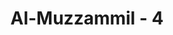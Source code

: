 ---
title: "Al-Muzzammil - 4"
no: 4
arabic_no: ٤
ayah: اَوْ زِدْ عَلَيْهِ وَرَتِّلِ الْقُرْاٰنَ تَرْتِيْلًاۗ
translation: "atau lebih dari (seperdua) itu, dan bacalah Al-Qur'an itu dengan perlahan-lahan."
tafsir: "Dalam ayat ini, Allah memerintahkan Nabi Muhammad supaya membaca Al-Qur'an secara seksama (tartil). Maksudnya ialah membaca Al-Qur'an dengan pelan-pelan, bacaan yang fasih, dan merasakan arti dan maksud dari ayat-ayat yang dibaca itu, sehingga berkesan di hati. Perintah ini dilaksanakan oleh Nabi saw. 'Aisyah meriwayatkan bahwa Rasulullah saw membaca Al-Qur'an dengan tartil, sehingga surah yang dibacanya menjadi lebih lama dari ia membaca biasa.\n\nDalam hubungan ayat ini, al-Bukhari dan Muslim meriwayatkan dari 'Abdullah bin Mugaffal, bahwa ia berkata:\n\nAku melihat Rasulullah saw pada hari penaklukan kota Mekah, sedang menunggang unta beliau membaca Surah al-Fath di mana dalam bacaan itu beliau melakukan tarji' (bacaan lambat dengan mengulang-ulang). (Riwayat al-Bukhari dan Muslim dari 'Abdullah bin Mugaffal)\n\nPengarang buku Fathul Bayan berkata, \"Yang dimaksud dengan tartil ialah kehadiran hati ketika membaca, bukan asal mengeluarkan bunyi dari tenggorokan dengan memoncong-moncongkan muka dan mulut dengan alunan lagu, sebagaimana kebiasaan yang dilakukan pembaca-pembaca Al-Qur'an zaman sekarang. Membaca yang seperti itu adalah suatu bacaan yang dilakukan orang-orang yang tidak mengerti agama.\"\n\nMembaca Al-Qur'an secara tartil mengandung hikmah, yaitu terbukanya kesempatan untuk memperhatikan isi ayat-ayat yang dibaca dan di waktu menyebut nama Allah, si pembaca akan merasakan kemahaagungan-Nya. Ketika tiba pada ayat yang mengandung janji, pembaca akan timbul harapan-harapan, demikian juga ketika membaca ayat ancaman, pembaca akan merasa cemas.\n\nSebaliknya membaca Al-Qur'an secara tergesa-gesa atau dengan lagu yang baik, tetapi tidak memahami artinya adalah suatu indikasi bahwa si pembaca tidak memperhatikan isi yang terkandung dalam ayat yang dibacanya."
---